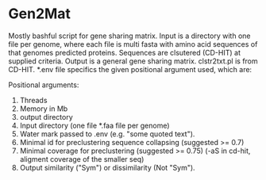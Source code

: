 # Gen2Mat
Mostly bashful script for gene sharing matrix. Input is a directory with one file per genome, where each file is multi fasta with amino acid sequences of that genomes predicted proteins. 
Sequences are clsutered (CD-HIT) at supplied criteria. Output is a general gene sharing matrix.
clstr2txt.pl is from CD-HIT. 
*.env file specifics the given positional argument used, which are:

   Positional arguments:
1. Threads
2.	Memory in Mb
3.	output directory
4.	Input directory  (one file *.faa file per genome)
5.	Water mark passed to .env (e.g. "some quoted text").
6.	Minimal id for preclustering sequence collapsing (suggested >= 0.7) 
7.	Minimal coverage for preclustering (suggested >= 0.75) (-aS in cd-hit, aligment coverage of the smaller seq)
8.  Output similarity ("Sym") or dissimilarity (Not "Sym").

